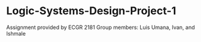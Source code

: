 # Logic-Systems-Design-Project-1
Assignment provided by ECGR 2181
Group members: Luis Umana, Ivan, and Ishmale
